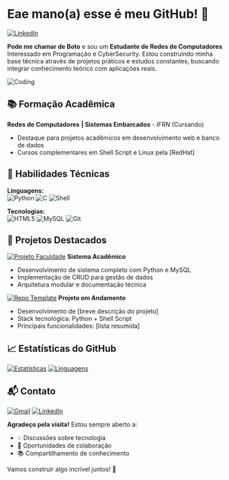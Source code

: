 # Eae mano(a) esse é meu GitHub! 👋

[![LinkedIn](https://img.shields.io/badge/LinkedIn-0077B5?style=for-the-badge&logo=linkedin&logoColor=white)](https://www.linkedin.com/in/felipe-barreto-reds/)

**Pode me chamar de Boto** e sou um **Estudante de Redes de Computadores** Interessado em Programação e CyberSecurity. Estou construindo minha base técnica através de projetos práticos e estudos constantes, buscando integrar conhecimento teórico com aplicações reais.

![Coding](https://media2.giphy.com/media/v1.Y2lkPTc5MGI3NjExOG1reDBjOTUyeTRreHBnOXo5a25zN2Vmdmt5cnlqeGtkdzNmZ2R3MyZlcD12MV9pbnRlcm5hbF9naWZfYnlfaWQmY3Q9Zw/RbDKaczqWovIugyJmW/giphy.gif)

## 📚 Formação Acadêmica
**Redes de Computadores**
**| Sistemas Embarcados**
*- IFRN* (Cursando)  
- Destaque para projetos acadêmicos em desenvolvimento web e banco de dados    
- Cursos complementares em Shell Script e Linux pela [RedHat]

## 💼 Habilidades Técnicas
**Linguagens:**  
![Python](https://img.shields.io/badge/Python-3776AB?style=flat-square&logo=python&logoColor=white)
![C](https://img.shields.io/badge/C-00599C?style=flat-square&logo=c&logoColor=white)
![Shell](https://img.shields.io/badge/Shell_Script-121011?style=flat-square&logo=gnu-bash&logoColor=white)

**Tecnologias:**  
![HTML5](https://img.shields.io/badge/HTML5-E34F26?style=flat-square&logo=html5&logoColor=white)
![MySQL](https://img.shields.io/badge/MySQL-005C84?style=flat-square&logo=mysql&logoColor=white)
![Git](https://img.shields.io/badge/Git-F05032?style=flat-square&logo=git&logoColor=white)

## 🚀 Projetos Destacados

[![Projeto Faculdade](https://github-readme-stats.vercel.app/api/pin/?username=halipe23&repo=Asa-web&theme=radical)](https://github.com/halipe23/asa-web.git)
**Sistema Acadêmico**  
- Desenvolvimento de sistema completo com Python e MySQL  
- Implementação de CRUD para gestão de dados  
- Arquitetura modular e documentação técnica

[![Repo Template](https://github-readme-stats.vercel.app/api/pin/?username=halipe23&repo=EmbarcaTECH&theme=radical)](https://github.com/halipe23/EmbarcaTECH.git)
**Projeto em Andamento**  
- Desenvolvimento de [breve descrição do projeto]  
- Stack tecnológica: Python + Shell Script  
- Principais funcionalidades: [lista resumida]

## 📈 Estatísticas do GitHub

[![Estatísticas](https://github-readme-stats.vercel.app/api?username=halipe23&show_icons=true&theme=radical&include_all_commits=true)](https://github.com/halipe23)
[![Linguagens](https://github-readme-stats.vercel.app/api/top-langs/?username=halipe23&layout=compact&theme=radical&hide=html)](https://github.com/halipe23)

## 📬 Contato

[![Gmail](https://img.shields.io/badge/Gmail-D14836?style=for-the-badge&logo=gmail&logoColor=white)](mailto:felipebarreto2308@hotmail.com)
[![LinkedIn](https://img.shields.io/badge/LinkedIn-0077B5?style=for-the-badge&logo=linkedin&logoColor=white)]([(https://www.linkedin.com/in/felipe-barreto-reds/)])

**Agradeço pela visita!** Estou sempre aberto a:  
- 💡 Discussões sobre tecnologia  
- 🤝 Oportunidades de colaboração  
- 📚 Compartilhamento de conhecimento  

Vamos construir algo incrível juntos! 🚀
